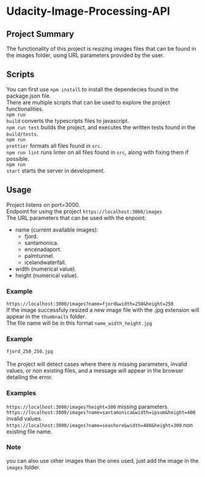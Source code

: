 # Udacity-Image-Processing-API
## Project Summary
The functionality of this project is resizing images files that can be found in the images folder, using URL parameters provided by the user.
## Scripts
You can first use <code>npm install</code> to install the dependecies found in the package.json file.
<br>
There are multiple scripts that can be used to explore the project functionalities.
<br>
<code>npm run build</code> converts the typescripts files to javascript.
<br>
<code>npm run test</code> builds the project, and executes the written tests found in the <code>build/tests</code>.
<br>
<code>npm run prettier</code> formats all files found in <code>src</code>.
<br>
<code>npm run lint</code> runs linter on all files found in <code>src</code>, along with fixing them if possible.
<br>
<code>npm run start</code> starts the server in development.
## Usage
Project listens on port=3000.
<br>
Endpoint for using the project <code>https://localhost:3000/images</code>
<br>
The URL parameters that can be used with the enpoint: 
* name (current available images): 
  * fjord. 
  * santamonica.
  * encenadaport.
  * palmtunnel.
  * icelandwaterfall.
* width (numerical value).
* height (numerical value).
### Example
<code>https://localhost:3000/images?name=fjord&width=250&height=250</code>
<br>
If the image successfuly resized a new image file with the .jpg extension will appear in the <code>thumbnails</code> folder.
<br>
The file name will be in this format <code>name_width_height.jpg</code>
### Example
<code>fjord_250_250.jpg</code>
<br>
<br>
The project will detect cases where there is missing parameters, invalid values, or non existing files, and a message will appear in the browser detailing the error.
### Examples
<code>https://localhost:3000/images?height=300</code> missing parameters.
<br>
<code>https://localhost:3000/images?name=santamonica&width=ipsum&height=400</code> invalid values.
<br>
<code>https://localhost:3000/images?name=seashore&width=480&height=300</code> non existing file name.
### Note
you can also use other images than the ones used, just add the image in the <code>images</code> folder.
